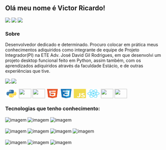 ## Olá meu nome é Victor Ricardo!

<a href="https://www.linkedin.com/in/victor-ricardo-oliveira-nunes-a631a9248?lipi=urn%3Ali%3Apage%3Ad_flagship3_profile_view_base_contact_details%3BjWSQLz57Sjub6ZL%2BbslK8Q%3D%3D" target="_blank"><img src="https://img.shields.io/badge/-LinkedIn-%230077B5?style=for-the-badge&logo=linkedin&logoColor=white" target="_blank"></a> 
<a href="https://instagram.com/victoroliver_rick" target="_blank"><img src="https://img.shields.io/badge/-Instagram-%23E4405F?style=for-the-badge&logo=instagram&logoColor=white" target="_blank"></a>
<a href = "mailto:victoroliv2004@gmail.com"><img src="https://img.shields.io/badge/Gmail-D14836?style=for-the-badge&logo=gmail&logoColor=white" target="_blank"></a>

### Sobre
Desenvolvedor dedicado e determinado. Procuro colocar em prática meus conhecimentos adiquiridos como integrante de equipe de Projeto Integrador(PI) na ETE Adv. José David Gil Rodrigues, em que desenvolvi um projeto desktop funcional feito em Python, assim também, com os aprendizados adiquiridos através da faculdade Estácio, e de outras experiências que tive.


<div style="display: inline_block">
  <a href="https://github.com/vitchin">
  <img align="center" height="200em" max-width="100%" src="https://github-readme-stats.vercel.app/api?username=vitchin&show_icons=true&theme=tokyonight">
  <img align="center" height="180em" max-width="100%" src="https://github-readme-stats.vercel.app/api/top-langs/?username=vitchin&layout=compact&langs_count=16&theme=tokyonight">
  </a>
</div>


<div style="display: inline_block"><br>
  <img align="center" height="30" width="40" src="https://raw.githubusercontent.com/devicons/devicon/master/icons/python/python-original.svg">
  <img align="center" height="30" width="40" src="https://cdn.jsdelivr.net/gh/devicons/devicon/icons/java/java-original.svg">
  <img align="center" height="30" width="40" src="https://cdn.jsdelivr.net/gh/devicons/devicon/icons/c/c-original.svg">
  <img align="center" height="30" width="40" src="https://raw.githubusercontent.com/devicons/devicon/master/icons/html5/html5-original.svg">
  <img align="center" height="30" width="40" src="https://raw.githubusercontent.com/devicons/devicon/master/icons/css3/css3-original.svg">
  <img align="center" height="30" width="40" src="https://raw.githubusercontent.com/devicons/devicon/master/icons/javascript/javascript-plain.svg">
  <img align="center" height="30" width="40" src="https://raw.githubusercontent.com/devicons/devicon/master/icons/react/react-original.svg">
  <img align="center" height="30" width="40" src="https://cdn.jsdelivr.net/gh/devicons/devicon/icons/php/php-original.svg" />
  <img align="center" height="30" width="40" src="https://cdn.jsdelivr.net/gh/devicons/devicon/icons/mysql/mysql-original.svg" />
</div>
  

### Tecnologias que tenho conhecimento:

<div style="display: inline_block">
  <img align="center" height="30" max-width="100%" alt="imagem" src="https://img.shields.io/badge/HTML5-E34F26?style=for-the-badge&logo=html5&logoColor=white"/>
  <img align="center" height="30" max-width="100%" alt="imagem" src="https://img.shields.io/badge/CSS3-1572B6?style=for-the-badge&logo=css3&logoColor=white"/>
  <img align="center" height="30" max-width="100%" alt="imagem" src="https://img.shields.io/badge/JavaScript-F7DF1E?style=for-the-badge&logo=javascript&logoColor=black"/>
  <br>
  <br>
  <img align="center" height="30" max-width="100%" alt="imagem" src="https://img.shields.io/badge/Python-3776AB?style=for-the-badge&logo=python&logoColor=white"/>
  <img align="center" height="30" max-width="100%" alt="imagem" src="https://img.shields.io/badge/Java-ED8B00?style=for-the-badge&logo=openjdk&logoColor=white"/>
  <img align="center" height="30" max-width="100%" alt="imagem" src="https://img.shields.io/badge/PHP-777BB4?style=for-the-badge&logo=php&logoColor=white"/>
  <img align="center" height="30" max-width="100%" alt="imagem" src="https://img.shields.io/badge/C-00599C?style=for-the-badge&logo=c&logoColor=white"/>
  <br>
  <br>
  <img align="center" height="30" max-width="100%" alt="imagem" src="https://img.shields.io/badge/MySQL-005C84?style=for-the-badge&logo=mysql&logoColor=white"/>
  <img align="center" height="30" max-width="100%" alt="imagem" src="https://img.shields.io/badge/SQLite-07405E?style=for-the-badge&logo=sqlite&logoColor=white"/>
  <img align="center" height="30" max-width="100%" alt="imagem" src="https://img.shields.io/badge/React_Native-20232A?style=for-the-badge&logo=react&logoColor=61DAFB"/>
</div>
